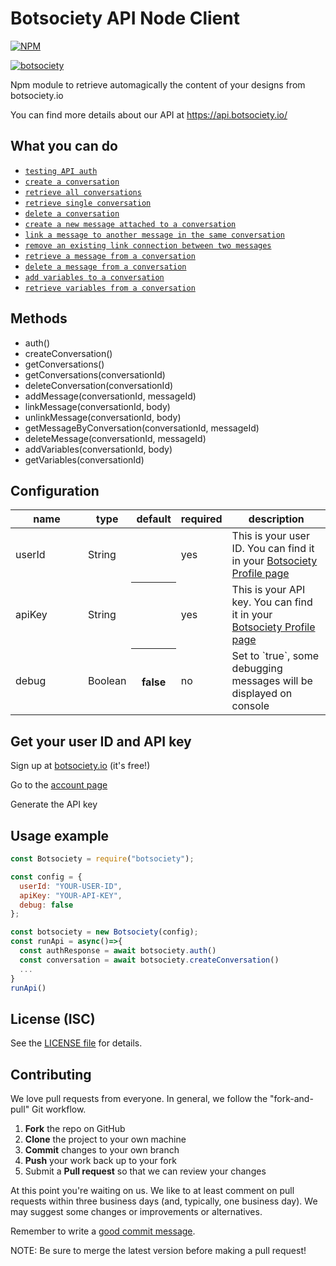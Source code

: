 # Botsociety API Node Client

[![NPM](https://nodei.co/npm/botsociety.png)](https://nodei.co/npm/botsociety/)

[![botsociety](https://circleci.com/gh/botsociety/botsociety-node-client.svg?style=svg)](https://circleci.com/gh/botsociety/botsociety-node-client)

Npm module to retrieve automagically the content of your designs from botsociety.io

You can find more details about our API at https://api.botsociety.io/

## What you can do

- [`testing API auth`](https://api.botsociety.io/?version=latest#d591095d-ada5-4142-a8bc-ce056e32762d)
- [`create a conversation`](https://api.botsociety.io/?version=latest#a3490e0c-92f3-4539-899a-90d45ce74387)
- [`retrieve all conversations`](https://api.botsociety.io/?version=latest#efc6df77-947d-496f-ac71-5ebdd0e86bf8)
- [`retrieve single conversation`](https://api.botsociety.io/?version=latest#ed6b6fcd-e207-428b-a2f8-b9ac73a66c83)
- [`delete a conversation`](https://api.botsociety.io/?version=latest#6346a231-db4c-4fb0-93e3-516afc081689)
- [`create a new message attached to a conversation`](https://api.botsociety.io/?version=latest#3f534a44-b5fe-4f6f-af6e-04eca635e97c)
- [`link a message to another message in the same conversation`](https://api.botsociety.io/?version=latest#717c5724-8534-4479-b28c-6dc2ef3091f9)
- [`remove an existing link connection between two messages`](https://api.botsociety.io/?version=latest#c93e831d-0538-4f4a-89cc-69c9838b0832)
- [`retrieve a message from a conversation`](https://api.botsociety.io/?version=latest#614df83b-9b9b-41a3-8931-0b1ee1f1ef8e)
- [`delete a message from a conversation`](https://api.botsociety.io/?version=latest#4985d901-9b91-4ee5-bdee-09d47f7d3375)
- [`add variables to a conversation`](https://api.botsociety.io/?version=latest#529014e3-116e-43c7-b23a-3c166b7b935b)
- [`retrieve variables from a conversation`](https://api.botsociety.io/?version=latest#9e1e9ba1-e8bf-429e-a875-44027d81bde5)

## Methods

- auth()
- createConversation()
- getConversations()
- getConversations(conversationId)
- deleteConversation(conversationId)
- addMessage(conversationId, messageId)
- linkMessage(conversationId, body)
- unlinkMessage(conversationId, body)
- getMessageByConversation(conversationId, messageId)
- deleteMessage(conversationId, messageId)
- addVariables(conversationId, body)
- getVariables(conversationId)

## Configuration

<table class="table table-bordered table-striped">
    <thead>
        <tr>
            <th style="width: 100px;">name</th>
            <th style="width: 50px;">type</th>
            <th>default</th>
            <th>required</th>
            <th>description</th>
        </tr>
    </thead>
    <tbody>
        <tr>
            <td>userId</td>
            <td>String</td>
            <th></th>
            <td>yes</td>
            <td>This is your user ID. You can find it in your <a target="_blank" href="https://app.botsociety.io/#/account">Botsociety Profile page</a> </td>
        </tr>
        <tr>
            <td>apiKey</td>
            <td>String</td>
            <th></th>
            <td>yes</td>
            <td>This is your API key. You can find it in your <a target="_blank" href="https://app.botsociety.io/#/account">Botsociety Profile page</a> </td>
        </tr>
        <tr>
            <td>debug</td>
            <td>Boolean</td>
            <th>false</th>
            <td>no</td>
            <td>Set to `true`, some debugging messages will be displayed on console</td>
        </tr>
    </tbody>
</table>

## Get your user ID and API key

Sign up at <a target="_blank" href="https://app.botsociety.io/signup">botsociety.io</a> (it's free!)

Go to the <a target="_blank" href="https://app.botsociety.io/#/account">account page</a>

Generate the API key

## Usage example

```js
const Botsociety = require("botsociety");

const config = {
  userId: "YOUR-USER-ID",
  apiKey: "YOUR-API-KEY",
  debug: false
};

const botsociety = new Botsociety(config);
const runApi = async()=>{
  const authResponse = await botsociety.auth()
  const conversation = await botsociety.createConversation()
  ...
}
runApi()
```

## License (ISC)

See the [LICENSE file](LICENSE) for details.

## Contributing

We love pull requests from everyone.
In general, we follow the "fork-and-pull" Git workflow.

1. **Fork** the repo on GitHub
2. **Clone** the project to your own machine
3. **Commit** changes to your own branch
4. **Push** your work back up to your fork
5. Submit a **Pull request** so that we can review your changes

At this point you're waiting on us. We like to at least comment on pull requests
within three business days (and, typically, one business day). We may suggest
some changes or improvements or alternatives.

Remember to write a [good commit message][commit].

[commit]: http://tbaggery.com/2008/04/19/a-note-about-git-commit-messages.html

NOTE: Be sure to merge the latest version before making a pull request!
